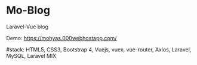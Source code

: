 # Mo-Blog
Laravel-Vue blog

Demo: https://mohyas.000webhostapp.com/

#stack:
HTML5,
CSS3,
Bootstrap 4,
Vuejs,
vuex,
vue-router,
Axios,
Laravel,
MySQL,
Laravel MIX
